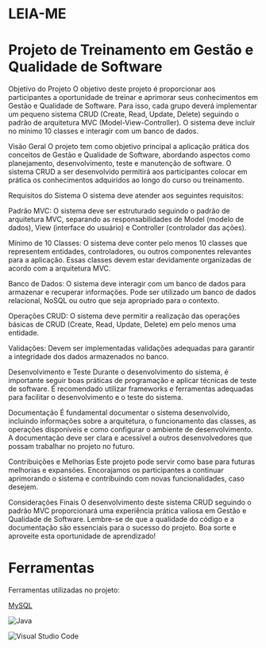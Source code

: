 # LEIA-ME 
# Projeto de Treinamento em Gestão e Qualidade de Software

Objetivo do Projeto
O objetivo deste projeto é proporcionar aos participantes a oportunidade de treinar e aprimorar seus conhecimentos em Gestão e Qualidade de Software. Para isso, cada grupo deverá implementar um pequeno sistema CRUD (Create, Read, Update, Delete) seguindo o padrão de arquitetura MVC (Model-View-Controller). O sistema deve incluir no mínimo 10 classes e interagir com um banco de dados.

Visão Geral
O projeto tem como objetivo principal a aplicação prática dos conceitos de Gestão e Qualidade de Software, abordando aspectos como planejamento, desenvolvimento, teste e manutenção de software. O sistema CRUD a ser desenvolvido permitirá aos participantes colocar em prática os conhecimentos adquiridos ao longo do curso ou treinamento.

Requisitos do Sistema
O sistema deve atender aos seguintes requisitos:

Padrão MVC: O sistema deve ser estruturado seguindo o padrão de arquitetura MVC, separando as responsabilidades de Model (modelo de dados), View (interface do usuário) e Controller (controlador das ações).

Mínimo de 10 Classes: O sistema deve conter pelo menos 10 classes que representem entidades, controladores, ou outros componentes relevantes para a aplicação. Essas classes devem estar devidamente organizadas de acordo com a arquitetura MVC.

Banco de Dados: O sistema deve interagir com um banco de dados para armazenar e recuperar informações. Pode ser utilizado um banco de dados relacional, NoSQL ou outro que seja apropriado para o contexto.

Operações CRUD: O sistema deve permitir a realização das operações básicas de CRUD (Create, Read, Update, Delete) em pelo menos uma entidade.

Validações: Devem ser implementadas validações adequadas para garantir a integridade dos dados armazenados no banco.

Desenvolvimento e Teste
Durante o desenvolvimento do sistema, é importante seguir boas práticas de programação e aplicar técnicas de teste de software. É recomendado utilizar frameworks e ferramentas adequadas para facilitar o desenvolvimento e o teste do sistema.

Documentação
É fundamental documentar o sistema desenvolvido, incluindo informações sobre a arquitetura, o funcionamento das classes, as operações disponíveis e como configurar o ambiente de desenvolvimento. A documentação deve ser clara e acessível a outros desenvolvedores que possam trabalhar no projeto no futuro.

Contribuições e Melhorias
Este projeto pode servir como base para futuras melhorias e expansões. Encorajamos os participantes a continuar aprimorando o sistema e contribuindo com novas funcionalidades, caso desejem.

Considerações Finais
O desenvolvimento deste sistema CRUD seguindo o padrão MVC proporcionará uma experiência prática valiosa em Gestão e Qualidade de Software. Lembre-se de que a qualidade do código e a documentação são essenciais para o sucesso do projeto. Boa sorte e aproveite esta oportunidade de aprendizado!

# Ferramentas
Ferramentas utilizadas no projeto:

[MySQL](https://img.shields.io/badge/mysql-%2300f.svg?style=for-the-badge&logo=mysql&logoColor=white)

![Java](https://img.shields.io/badge/Java-000?style=for-the-badge&logo=java)

![Visual Studio Code](https://img.shields.io/badge/Visual%20Studio%20Code-0078d7.svg?style=for-the-badge&logo=visual-studio-code&logoColor=white)

